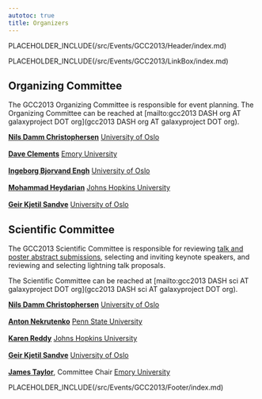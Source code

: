 ```yaml
---
autotoc: true
title: Organizers
---
```

PLACEHOLDER_INCLUDE(/src/Events/GCC2013/Header/index.md)



PLACEHOLDER_INCLUDE(/src/Events/GCC2013/LinkBox/index.md)



## Organizing Committee

The GCC2013 Organizing Committee is responsible for event planning.  The Organizing Committee can be reached at [mailto:gcc2013 DASH org AT galaxyproject DOT org](gcc2013 DASH org AT galaxyproject DOT org).

 **[Nils Damm Christophersen](http://www.mn.uio.no/ifi/english/people/aca/nilsch/index.html)**
  [University of Oslo](http://www.uio.no/)<br /><br />
 **[Dave Clements](/src/DaveClements/index.md)**
  [Emory University](http://emory.edu/)<br /><br />
 **[Ingeborg Bjorvand Engh](http://www.mn.uio.no/ifi/english/people/aca/ingebbj/)**
  [University of Oslo](http://www.uio.no/)<br /><br />
 **[Mohammad Heydarian](http://epigenetics.jhu.edu/?section=personnelPages&personID=26)**
  [Johns Hopkins University](http://jhu.edu/)<br /><br />
 **[Geir Kjetil Sandve](http://www.mn.uio.no/ifi/english/people/aca/geirksa/index.html)**
  [University of Oslo](http://www.uio.no/)

## Scientific Committee

The GCC2013 Scientific Committee is responsible for reviewing [talk and poster abstract submissions](/src/Events/GCC2013/Abstracts/index.md), selecting and inviting keynote speakers, and reviewing and selecting lightning talk proposals. 

The Scientific Committee can be reached at [mailto:gcc2013 DASH sci AT galaxyproject DOT org](gcc2013 DASH sci AT galaxyproject DOT org).

 **[Nils Damm Christophersen](http://www.mn.uio.no/ifi/english/people/aca/nilsch/index.html)**
   [University of Oslo](http://www.uio.no/)<br /><br />
 **[Anton Nekrutenko](/src/anton/index.md)**
   [Penn State University](http://www.psu.edu)<br /><br />
 **[Karen Reddy](http://biolchem.bs.jhmi.edu/pages/facultydetail.aspx?FID=343)**
   [Johns Hopkins University](http://jhu.edu/)<br /><br />
 **[Geir Kjetil Sandve](http://www.mn.uio.no/ifi/english/people/aca/geirksa/index.html)**
   [University of Oslo](http://www.uio.no/)<br /><br />
 **[James Taylor](/src/JamesTaylor/index.md)**, Committee Chair
   [Emory University](http://emory.edu)

PLACEHOLDER_INCLUDE(/src/Events/GCC2013/Footer/index.md)
